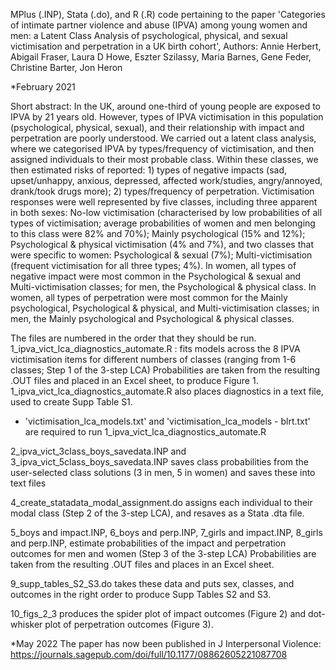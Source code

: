 MPlus (.INP), Stata (.do), and R (.R) code pertaining to the paper 'Categories of intimate partner violence and abuse (IPVA) among young women and men: 
a Latent Class Analysis of psychological, physical, and sexual victimisation and perpetration in a UK birth cohort', 
Authors: Annie Herbert, Abigail Fraser, Laura D Howe, Eszter Szilassy, Maria Barnes, Gene Feder, Christine Barter, Jon Heron

*February 2021

Short abstract: In the UK, around one-third of young people are exposed to IPVA by 21 years old. However,
types of IPVA victimisation in this population (psychological, physical, sexual), and their
relationship with impact and perpetration are poorly understood. 
We carried out a latent class analysis, where we categorised IPVA by types/frequency of victimisation, 
and then assigned individuals to their most probable class. Within these classes, we then estimated risks 
of reported: 1) types of negative impacts (sad, upset/unhappy, anxious, depressed, affected work/studies, 
angry/annoyed, drank/took drugs more); 2) types/frequency of perpetration. Victimisation responses were 
well represented by five classes, including three apparent in both sexes: No-low victimisation 
(characterised by low probabilities of all types of victimisation; average probabilities of women and men 
belonging to this class were 82% and 70%); Mainly psychological (15% and 12%); Psychological & physical 
victimisation (4% and 7%), and two classes that were specific to women: Psychological & sexual (7%); 
Multi-victimisation (frequent victimisation for all three types; 4%). In women, all types of negative 
impact were most common in the Psychological & sexual and Multi-victimisation classes; for men, the
Psychological & physical class. In women, all types of perpetration were most common for the 
Mainly psychological, Psychological & physical, and Multi-victimisation classes; in men, the
Mainly psychological and Psychological & physical classes.

The files are numbered in the order that they should be run. 
1_ipva_vict_lca_diagnostics_automate.R : fits models across the 8 IPVA victimisation items for different numbers of classes (ranging from 1-6 classes; Step 1 of the 3-step LCA)
Probabilities are taken from the resulting .OUT files and placed in an Excel sheet, to produce Figure 1.
1_ipva_vict_lca_diagnostics_automate.R also places diagnostics in a text file, used to create Supp Table S1.
- 'victimisation_lca_models.txt' and 'victimisation_lca_models - blrt.txt' are required to run 1_ipva_vict_lca_diagnostics_automate.R

2_ipva_vict_3class_boys_savedata.INP and 3_ipva_vict_5class_boys_savedata.INP saves class probabilities from the user-selected class solutions (3 in men, 5 in women) 
and saves these into text files 

4_create_statadata_modal_assignment.do assigns each individual to their modal class (Step 2 of the 3-step LCA), and resaves as a Stata .dta file.

5_boys and impact.INP, 6_boys and perp.INP, 7_girls and impact.INP, 8_girls and perp.INP, estimate probabilities of the impact and perpetration outcomes for men and women (Step 3 of the 3-step LCA)
Probabilities are taken from the resulting .OUT files and places in an Excel sheet.

9_supp_tables_S2_S3.do takes these data and puts sex, classes, and outcomes in the right order to produce Supp Tables S2 and S3.

10_figs_2_3 produces the spider plot of impact outcomes (Figure 2) and dot-whisker plot of perpetration outcomes (Figure 3).

*May 2022
The paper has now been published in J Interpersonal Violence: https://journals.sagepub.com/doi/full/10.1177/08862605221087708

